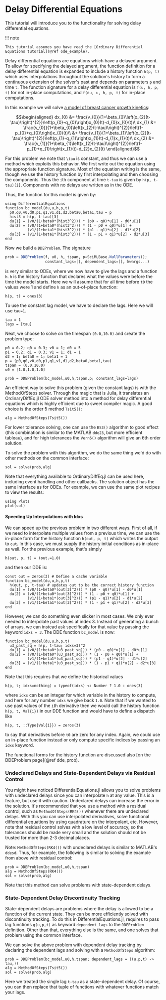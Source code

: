 # Delay Differential Equations

This tutorial will introduce you to the functionality for solving delay differential
equations.

!!! note

    This tutorial assumes you have read the [Ordinary Differential Equations tutorial](@ref ode_example).

Delay differential equations are equations which have a delayed argument. To allow
for specifying the delayed argument, the function definition for a delay differential
equation is expanded to include a history function `h(p, t)` which uses interpolations
throughout the solution's history to form a continuous extension of the solver's
past and depends on parameters `p` and time `t`. The function signature for a delay
differential equation is `f(u, h, p, t)` for not in-place computations, and
`f(du, u, h, p, t)` for in-place computations.

In this example we will solve [a model of breast cancer growth kinetics](http://www.nature.com/articles/srep02473):

```math
\begin{aligned}
dx_{0} &= \frac{v_{0}}{1+\beta_{0}\left(x_{2}(t-\tau)\right)^{2}}\left(p_{0}-q_{0}\right)x_{0}(t)-d_{0}x_{0}(t)\\
dx_{1} &= \frac{v_{0}}{1+\beta_{0}\left(x_{2}(t-\tau)\right)^{2}}\left(1-p_{0}+q_{0}\right)x_{0}(t)\\
       &+ \frac{v_{1}}{1+\beta_{1}\left(x_{2}(t-\tau)\right)^{2}}\left(p_{1}-q_{1}\right)x_{1}(t)-d_{1}x_{1}(t)\\
dx_{2} &= \frac{v_{1}}{1+\beta_{1}\left(x_{2}(t-\tau)\right)^{2}}\left(1-p_{1}+q_{1}\right)x_{1}(t)-d_{2}x_{2}(t)
\end{aligned}
```

For this problem we note that ``\tau`` is constant, and thus we can use a method
which exploits this behavior. We first write out the equation using the appropriate
function signature. Most of the equation writing is the same, though we use the
history function by first interpolating and then choosing the components. Thus
the `i`th component at time `t-tau` is given by `h(p, t-tau)[i]`. Components with
no delays are written as in the ODE.

Thus, the function for this model is given by:

```@example dde
using DifferentialEquations
function bc_model(du,u,h,p,t)
  p0,q0,v0,d0,p1,q1,v1,d1,d2,beta0,beta1,tau = p
  hist3 = h(p, t-tau)[3]
  du[1] = (v0/(1+beta0*(hist3^2))) * (p0 - q0)*u[1] - d0*u[1]
  du[2] = (v0/(1+beta0*(hist3^2))) * (1 - p0 + q0)*u[1] +
          (v1/(1+beta1*(hist3^2))) * (p1 - q1)*u[2] - d1*u[2]
  du[3] = (v1/(1+beta1*(hist3^2))) * (1 - p1 + q1)*u[2] - d2*u[3]
end
```

Now we build a `DDEProblem`. The signature

```julia
prob = DDEProblem(f, u0, h, tspan, p=SciMLBase.NullParameters();
                  constant_lags=[], dependent_lags=[], kwargs...)
```

is very similar to ODEs, where we now have to give the lags and a function `h`.
`h` is the history function that declares what the values were before the time
the model starts. Here we will assume that for all time before `t0` the values were 1
and define `h` as an out-of-place function:

```@example dde
h(p, t) = ones(3)
```

To use the constant lag model, we have to declare the lags. Here we will use `tau=1`.

```@example dde
tau = 1
lags = [tau]
```

Next, we choose to solve on the timespan `(0.0,10.0)` and create the problem type:


```@example dde
p0 = 0.2; q0 = 0.3; v0 = 1; d0 = 5
p1 = 0.2; q1 = 0.3; v1 = 1; d1 = 1
d2 = 1; beta0 = 1; beta1 = 1
p = (p0,q0,v0,d0,p1,q1,v1,d1,d2,beta0,beta1,tau)
tspan = (0.0,10.0)
u0 = [1.0,1.0,1.0]

prob = DDEProblem(bc_model,u0,h,tspan,p; constant_lags=lags)
```

An efficient way to solve this problem (given the constant lags) is with the
MethodOfSteps solver. Through the magic that is Julia, it translates an OrdinaryDiffEq.jl
ODE solver method into a method for delay differential equations which is highly
efficient due to sweet compiler magic. A good choice is the order 5 method `Tsit5()`:

```@example dde
alg = MethodOfSteps(Tsit5())
```

For lower tolerance solving, one can use the `BS3()` algorithm to good
effect (this combination is similar to the MATLAB `dde23`, but more efficient
tableau), and for high tolerances the `Vern6()` algorithm will give an 6th order
solution.

To solve the problem with this algorithm, we do the same thing we'd do with other
methods on the common interface:

```@example dde
sol = solve(prob,alg)
```

Note that everything available to OrdinaryDiffEq.jl can be used here, including
event handling and other callbacks. The solution object has the same interface
as for ODEs. For example, we can use the same plot recipes to view the results:

```@example dde
using Plots
plot(sol)
```

#### Speeding Up Interpolations with Idxs

We can speed up the previous problem in two different ways. First of all, if we
need to interpolate multiple values from a previous time, we can use the in-place
form for the history function `h(out, p, t)` which writes the output to `out`. In this
case, we must supply the history initial conditions as in-place as well. For the
previous example, that's simply

```@example dde
h(out, p, t) = (out.=1.0)
```

and then our DDE is:

```@example dde
const out = zeros(3) # Define a cache variable
function bc_model(du,u,h,p,t)
  h(out, p, t-tau) # updates out to be the correct history function
  du[1] = (v0/(1+beta0*(out[3]^2))) * (p0 - q0)*u[1] - d0*u[1]
  du[2] = (v0/(1+beta0*(out[3]^2))) * (1 - p0 + q0)*u[1] +
          (v1/(1+beta1*(out[3]^2))) * (p1 - q1)*u[2] - d1*u[2]
  du[3] = (v1/(1+beta1*(out[3]^2))) * (1 - p1 + q1)*u[2] - d2*u[3]
end
```

However, we can do something even slicker in most cases. We only ever needed to
interpolate past values at index 3. Instead of generating a bunch of arrays,
we can instead ask specifically for that value by passing the keyword `idxs = 3`.
The DDE function `bc_model` is now:

```@example dde
function bc_model(du,u,h,p,t)
  u3_past_sq = h(p, t-tau; idxs=3)^2
  du[1] = (v0/(1+beta0*(u3_past_sq))) * (p0 - q0)*u[1] - d0*u[1]
  du[2] = (v0/(1+beta0*(u3_past_sq))) * (1 - p0 + q0)*u[1] +
          (v1/(1+beta1*(u3_past_sq))) * (p1 - q1)*u[2] - d1*u[2]
  du[3] = (v1/(1+beta1*(u3_past_sq))) * (1 - p1 + q1)*u[2] - d2*u[3]
end
```

Note that this requires that we define the historical values

```@example dde
h(p, t; idxs=nothing) = typeof(idxs) <: Number ? 1.0 : ones(3)
```

where `idxs` can be an integer for which variable in the history to compute,
and here for any number `idxs` we give back `1.0`. Note that if we wanted to use
past values of the `i`th derivative then we would call the history function
`h(p, t, Val{i})` in our DDE function and would have to define a dispatch like

```@example dde
h(p, t, ::Type{Val{1}}) = zeros(3)
```

to say that derivatives before `t0` are zero for any index. Again, we could
use an in-place function instead or only compute specific indices by passing
an `idxs` keyword.

The functional forms for the history function are discussed also
[on the DDEProblem page](@ref dde_prob).

### Undeclared Delays and State-Dependent Delays via Residual Control

You might have noticed DifferentialEquations.jl allows you to solve problems
with undeclared delays since you can interpolate `h` at any value. This is
a feature, but use it with caution. Undeclared delays can increase the error
in the solution. It's recommended that you use a method with a residual control,
such as `MethodOfSteps(RK4())` whenever there are undeclared delays. With this
you can use interpolated derivatives, solve functional differential equations
by using quadrature on the interpolant, etc. However, note that residual control
solves with a low level of accuracy, so the tolerances should be made very small
and the solution should not be trusted for more than 2-3 decimal places.

Note: `MethodOfSteps(RK4())` with undeclared delays is similar to MATLAB's
`ddesd`. Thus, for example, the following is similar to solving the example
from above with residual control:

```@example dde
prob = DDEProblem(bc_model,u0,h,tspan)
alg = MethodOfSteps(RK4())
sol = solve(prob,alg)
```

Note that this method can solve problems with state-dependent delays.

### State-Dependent Delay Discontinuity Tracking

State-dependent delays are problems where the delay is allowed to be a function
of the current state. They can be more efficiently solved with discontinuity
tracking. To do this in DifferentialEquations.jl, requires to pass lag functions
`g(u,p,t)` as keyword `dependent_lags` to the `DDEProblem` definition. Other than
that, everything else is the same, and one solves that problem using the common
interface.

We can solve the above problem with dependent delay tracking by declaring the
dependent lags and solving with a `MethodOfSteps` algorithm:

```@example dde
prob = DDEProblem(bc_model,u0,h,tspan; dependent_lags = ((u,p,t) -> tau,))
alg = MethodOfSteps(Tsit5())
sol = solve(prob,alg)
```

Here we treated the single lag `t-tau` as a state-dependent delay. Of course, you
can then replace that tuple of functions with whatever functions match your lags.
